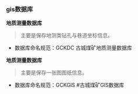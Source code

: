 ### gis数据库

**地质测量数据库**

> 主要是保存地测类钻孔与巷道坐标信息。
- 数据库命名规范：GCKDC  古城煤矿地质测量数据库


**地质测量数据库**

> 主要是保存一张图图纸信息。
- 数据库命名规范：GCKGIS #古城煤矿GIS数据库